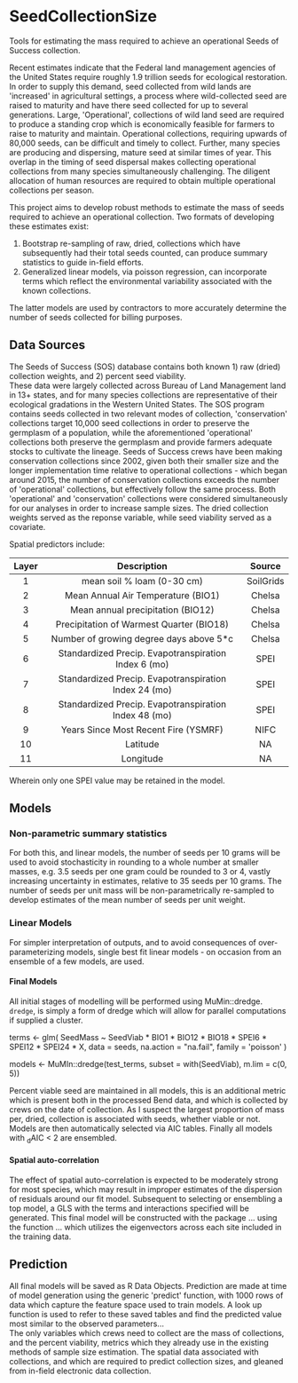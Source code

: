 # SeedCollectionSize
Tools for estimating the mass required to achieve an operational Seeds of Success collection.

Recent estimates indicate that the Federal land management agencies of the United States require roughly 1.9 trillion seeds for ecological restoration.
In order to supply this demand, seed collected from wild lands are 'increased' in agricultural settings, a process where wild-collected seed are raised to maturity and have there seed collected for up to several generations.
Large, 'Operational', collections of wild land seed are required to produce a standing crop which is economically feasible for farmers to raise to maturity and maintain.
Operational collections, requiring upwards of 80,000 seeds, can be difficult and timely to collect.
Further, many species are producing and dispersing, mature seed at similar times of year. 
This overlap in the timing of seed dispersal makes collecting operational collections from many species simultaneously challenging. 
The diligent allocation of human resources are required to obtain multiple operational collections per season.

This project aims to develop robust methods to estimate the mass of seeds required to achieve an operational collection. Two formats of developing these estimates exist:

1) Bootstrap re-sampling of raw, dried, collections which have subsequently had their total seeds counted, can produce summary statistics to guide in-field efforts. 
2) Generalized linear models, via poisson regression, can incorporate terms which reflect the environmental variability associated with the known collections. 

The latter models are used by contractors to more accurately determine the number of seeds collected for billing purposes.

## Data Sources

The Seeds of Success (SOS) database contains both known 1) raw (dried) collection weights, and 2) percent seed viability.   
These data were largely collected across Bureau of Land Management land in 13+ states, and for many species collections are representative of their ecological gradations in the Western United States. 
The SOS program contains seeds collected in two relevant modes of collection, 'conservation' collections target 10,000 seed collections in order to preserve the germplasm of a population, while the aforementioned 'operational' collections both preserve the germplasm and provide farmers adequate stocks to cultivate the lineage. 
Seeds of Success crews have been making conservation collections since 2002, given both their smaller size and the longer implementation time relative to operational collections - which began around 2015, the number of conservation collections exceeds the number of 'operational' collections, but effectively follow the same process. 
Both 'operational' and 'conservation' collections were considered simultaneously for our analyses in order to increase sample sizes. 
The dried collection weights served as the reponse variable, while seed viability served as a covariate. 

Spatial predictors include:   

| Layer |                       Description                       |              Source                   | 
| :---: | :-----------------------------------------------------: | :-----------------------------------: |
|   1   |               mean soil % loam (0-30 cm)                |              SoilGrids                |
|   2   |             Mean Annual Air Temperature (BIO1)          |               Chelsa                  |
|   3   |             Mean annual precipitation (BIO12)           |               Chelsa                  |
|   4   |         Precipitation of Warmest Quarter (BIO18)        |               Chelsa                  |
|   5   |           Number of growing degree days above 5*c       |               Chelsa                  |
|   6   |  Standardized Precip. Evapotranspiration Index   6 (mo) |                SPEI                   |
|   7   |  Standardized Precip. Evapotranspiration Index  24 (mo) |                SPEI                   |
|   8   |  Standardized Precip. Evapotranspiration Index  48 (mo) |                SPEI                   |
|   9   |            Years Since Most Recent Fire (YSMRF)         |                NIFC                   |
|  10   |                      Latitude                           |                 NA                    |
|  11   |                     Longitude                           |                 NA                    |

Wherein only one SPEI value may be retained in the model.   

## Models

### Non-parametric summary statistics
For both this, and linear models, the number of seeds per 10 grams will be used to avoid stochasticity in rounding to a whole number at smaller masses, e.g. 3.5 seeds per one gram could be rounded to 3 or 4, vastly increasing uncertainty in estimates, relative to 35 seeds per 10 grams. 
The number of seeds per unit mass will be non-parametrically re-sampled to develop estimates of the mean number of seeds per unit weight.

### Linear Models

For simpler interpretation of outputs, and to avoid consequences of over-parameterizing models, single best fit linear models - on occasion from an ensemble of a few models, are used. 

#### Final Models

All initial stages of modelling will be performed using MuMin::dredge. 
`dredge`, is simply a form of dredge which will allow for parallel computations if supplied a cluster. 

terms <- glm(
  SeedMass ~ SeedViab * BIO1 * BIO12 * BIO18 * SPEI6 * SPEI12 * SPEI24 * X, 
  data = seeds, na.action = "na.fail", family = 'poisson'
)

models <- MuMIn::dredge(test_terms, subset = with(SeedViab), m.lim = c(0, 5))

Percent viable seed are maintained in all models, this is an additional metric which is present both in the processed Bend data, and which is collected by crews on the date of collection. 
As I suspect the largest proportion of mass per, dried, collection is associated with seeds, whether viable or not. 
Models are then automatically selected via AIC tables.
Finally all models with <sub>d</sub>AIC < 2 are ensembled. 

#### Spatial auto-correlation

The effect of spatial auto-correlation is expected to be moderately strong for most species, which may result in improper estimates of the dispersion of residuals around our fit model. 
Subsequent to selecting or ensembling a top model, a GLS with the terms and interactions specified will be generated. 
This final model will be constructed with the package ... using the function ... which utilizes the eigenvectors across each site included in the training data. 

## Prediction

All final models will be saved as R Data Objects. 
Prediction are made at time of model generation using the generic 'predict' function, with 1000 rows of data which capture the feature space used to train models. 
A look up function is used to refer to these saved tables and find the predicted value most similar to the observed  parameters...  
The only variables which crews need to collect are the mass of collections, and the percent viability, metrics which they already use in the existing methods of sample size estimation. 
The spatial data associated with collections, and which are required to predict collection sizes, and gleaned from in-field electronic data collection. 

